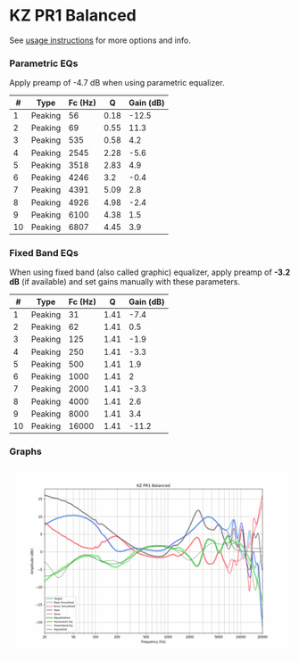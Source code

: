 # KZ PR1 Balanced
See [usage instructions](https://github.com/jaakkopasanen/AutoEq#usage) for more options and info.

### Parametric EQs
Apply preamp of -4.7 dB when using parametric equalizer.

|   # | Type    |   Fc (Hz) |    Q |   Gain (dB) |
|-----|---------|-----------|------|-------------|
|   1 | Peaking |        56 | 0.18 |       -12.5 |
|   2 | Peaking |        69 | 0.55 |        11.3 |
|   3 | Peaking |       535 | 0.58 |         4.2 |
|   4 | Peaking |      2545 | 2.28 |        -5.6 |
|   5 | Peaking |      3518 | 2.83 |         4.9 |
|   6 | Peaking |      4246 | 3.2  |        -0.4 |
|   7 | Peaking |      4391 | 5.09 |         2.8 |
|   8 | Peaking |      4926 | 4.98 |        -2.4 |
|   9 | Peaking |      6100 | 4.38 |         1.5 |
|  10 | Peaking |      6807 | 4.45 |         3.9 |

### Fixed Band EQs
When using fixed band (also called graphic) equalizer, apply preamp of **-3.2 dB** (if available) and set gains manually with these parameters.

|   # | Type    |   Fc (Hz) |    Q |   Gain (dB) |
|-----|---------|-----------|------|-------------|
|   1 | Peaking |        31 | 1.41 |        -7.4 |
|   2 | Peaking |        62 | 1.41 |         0.5 |
|   3 | Peaking |       125 | 1.41 |        -1.9 |
|   4 | Peaking |       250 | 1.41 |        -3.3 |
|   5 | Peaking |       500 | 1.41 |         1.9 |
|   6 | Peaking |      1000 | 1.41 |         2   |
|   7 | Peaking |      2000 | 1.41 |        -3.3 |
|   8 | Peaking |      4000 | 1.41 |         2.6 |
|   9 | Peaking |      8000 | 1.41 |         3.4 |
|  10 | Peaking |     16000 | 1.41 |       -11.2 |

### Graphs
![](./KZ%20PR1%20Balanced.png)
